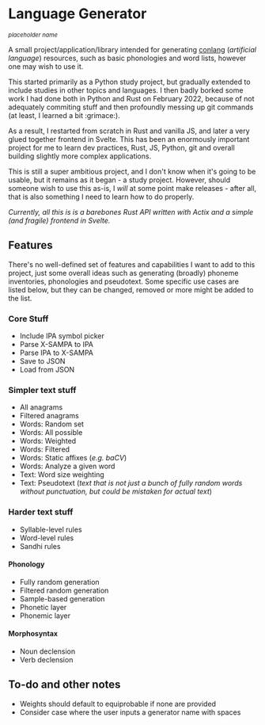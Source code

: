 # Language Generator
<sub>*placeholder name*</sub>

A small project/application/library intended for generating 
[conlang](https://en.wikipedia.org/wiki/Constructed_language) (_artificial
 language_) resources, such as basic phonologies and word lists, however one
 may wish to use it.  

This started primarily as a Python study project, but gradually extended to
include studies in other topics and languages. I then badly borked some
work I had done both in Python and Rust on February 2022, because of not
adequately commiting stuff and then profoundly messing up git commands (at
least, I learned a bit :grimace:).  

As a result, I restarted from scratch in Rust and vanilla JS, and later a very
glued together frontend in Svelte. This has been an enormously important
project for me to learn dev practices, Rust, JS, Python, git and overall
building slightly more complex applications.  

This is still a super ambitious project, and I don't know when it's going to
be usable, but it remains as it began - a study project. However, should
someone wish to use this as-is, I _will_ at some point make releases - after
all, that is also something I need to learn how to do properly.  

*Currently, all this is is a barebones Rust API written with Actix and a simple
(and fragile) frontend in Svelte.*

## Features  

There's no well-defined set of features and capabilities I want to add to this
project, just some overall ideas such as generating (broadly) phoneme
inventories, phonologies and pseudotext. Some specific use cases are listed
below, but they can be changed, removed or more might be added to the list.  

### Core Stuff
- Include IPA symbol picker  
- Parse X-SAMPA to IPA  
- Parse IPA to X-SAMPA  
- Save to JSON  
- Load from JSON  

### Simpler text stuff
- All anagrams
- Filtered anagrams
- Words: Random set  
- Words: All possible  
- Words: Weighted  
- Words: Filtered  
- Words: Static affixes (_e.g. baCV_)  
- Words: Analyze a given word
- Text: Word size weighting
- Text: Pseudotext (_text that is not just a bunch of fully random words
  without punctuation, but could be mistaken for actual text_)  

### Harder text stuff
- Syllable-level rules
- Word-level rules
- Sandhi rules

#### Phonology
- Fully random generation  
- Filtered random generation
- Sample-based generation  
- Phonetic layer  
- Phonemic layer  

#### Morphosyntax
- Noun declension  
- Verb declension  

## To-do and other notes
- Weights should default to equiprobable if none are provided
- Consider case where the user inputs a generator name with spaces
